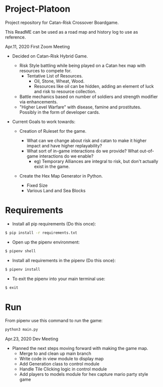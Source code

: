 # Project-Platoon

Project repository for Catan-Risk Crossover Boardgame.

This ReadME can be used as a road map and history log to use as reference.

Apr.11, 2020 First Zoom Meeting
* Decided on Catan-Risk Hybrid Game.
  * Risk Style battling while being played on a Catan hex map with resources to compete for.
    * Tentative List of Resources.
      * Oil, Stone, Wheat, Wood.
      * Resources like oil can be hidden, adding an element of luck and risk to resource collection.
  * Battle mechanics based on number of soldiers and strength modifier via enhancements.
  * "Higher Level Warfare" with disease, famine and prostitutes. Possibly in the form of developer cards.

* Current Goals to work towards:
  * Creation of Ruleset for the game. 
    * What can we change about risk and catan to make it higher impact and have higher replayability?
    * What sort of in-game interactions do we provide? What out-of-game interactions do we enable?
      * eg) Temporary Alliances are integral to risk, but don't actually exist in the game. 

  * Create the Hex Map Generator in Python.
    * Fixed Size
    * Various Land and Sea Blocks

# Requirements
 * Install all pip requirements (Do this once):
```bash
$ pip install -r requirements.txt
```
 * Open up the pipenv environment:
```bash
$ pipenv shell
```
 * Install all requirements in the pipenv (Do this once):
```bash
$ pipenv install
```
 * To exit the pipenv into your main terminal use:
```bash
$ exit
```

# Run
From pipenv use this command to run the game:
```bash
python3 main.py
```

Apr.23, 2020 Dev Meeting
* Planned the next steps moving forward with making the game map.
  * Merge to and clean up main branch
  * Write code in view module to display map
  * Add Generation class to control module
  * Handle Tile Clicking logic in control module
  * Add players to models module for hex capture mario party style game

